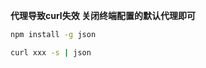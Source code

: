 





**代理导致curl失效 关闭终端配置的默认代理即可**











```sh
npm install -g json
```





```sh
curl xxx -s | json
```

